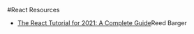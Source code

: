 #React Resources

- [The React Tutorial for 2021: A Complete Guide](https://dev.to/reedbarger/the-react-tutorial-for-2021-a-complete-guide-47oo)Reed Barger


